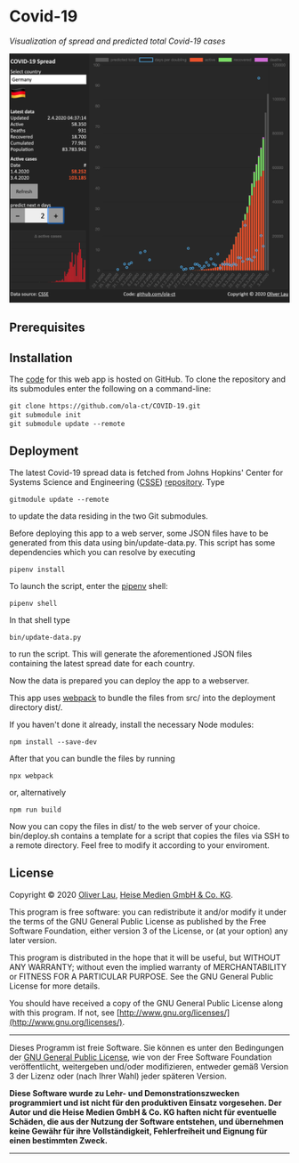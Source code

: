 # Covid-19

_Visualization of spread and predicted total Covid-19 cases_

![Covid-19 web app](webapp-preview.png)

## Prerequisites



## Installation

The [code](https://github.com/ola-ct/COVID-19) for this web app is hosted on GitHub. To clone the repository and its submodules enter the following on a command-line:

```
git clone https://github.com/ola-ct/COVID-19.git
git submodule init
git submodule update --remote
```

## Deployment

The latest Covid-19 spread data is fetched from Johns Hopkins' Center for Systems Science and Engineering ([CSSE](https://coronavirus.jhu.edu/map.html)) [repository](https://github.com/CSSEGISandData/COVID-19). Type 

```
gitmodule update --remote
```

to update the data residing in the two Git submodules.

Before deploying this app to a web server, some JSON files have to be generated from this data using bin/update-data.py. This script has some dependencies which you can resolve by executing

```
pipenv install
```

To launch the script, enter the [pipenv](https://pipenv-fork.readthedocs.io/en/latest/) shell:

```
pipenv shell
```

In that shell type

```
bin/update-data.py
```

to run the script. This will generate the aforementioned JSON files containing the latest spread date for each country.

Now the data is prepared you can deploy the app to a webserver. 

This app uses [webpack](https://webpack.js.org/) to bundle the files from src/ into the deployment directory dist/.

If you haven't done it already, install the necessary Node modules: 

```
npm install --save-dev
```

After that you can bundle the files by running

```
npx webpack
```

or, alternatively

```
npm run build
```

Now you can copy the files in dist/ to the web server of your choice. bin/deploy.sh contains a template for a script that copies the files via SSH to a remote directory. Feel free to modify it according to your enviroment.


## License

Copyright &copy; 2020 [Oliver Lau](mailto:ola@ct.de), [Heise Medien GmbH & Co. KG](http://www.heise.de/).

This program is free software: you can redistribute it and/or modify it under the terms of the GNU General Public License as published by the Free Software Foundation, either version 3 of the License, or (at your option) any later version.

This program is distributed in the hope that it will be useful, but WITHOUT ANY WARRANTY; without even the implied warranty of MERCHANTABILITY or FITNESS FOR A PARTICULAR PURPOSE.  See the GNU General Public License for more details.

You should have received a copy of the GNU General Public License along with this program. If not, see [http://www.gnu.org/licenses/](http://www.gnu.org/licenses/).

---

Dieses Programm ist freie Software. Sie können es unter den Bedingungen der [GNU General Public License](http://www.gnu.org/licenses/gpl-3.0), wie von der Free Software Foundation veröffentlicht, weitergeben und/oder modifizieren, entweder gemäß Version 3 der Lizenz oder (nach Ihrer Wahl) jeder späteren Version.

__Diese Software wurde zu Lehr- und Demonstrationszwecken programmiert und ist nicht für den produktiven Einsatz vorgesehen. Der Autor und die Heise Medien GmbH & Co. KG haften nicht für eventuelle Schäden, die aus der Nutzung der Software entstehen, und übernehmen keine Gewähr für ihre Vollständigkeit, Fehlerfreiheit und Eignung für einen bestimmten Zweck.__

---

